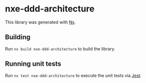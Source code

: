 # nxe-ddd-architecture

This library was generated with [Nx](https://nx.dev).

## Building

Run `nx build nxe-ddd-architecture` to build the library.

## Running unit tests

Run `nx test nxe-ddd-architecture` to execute the unit tests via [Jest](https://jestjs.io).
